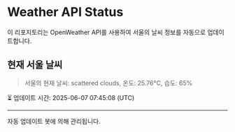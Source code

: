 
# Weather API Status

이 리포지토리는 OpenWeather API를 사용하여 서울의 날씨 정보를 자동으로 업데이트합니다.

## 현재 서울 날씨
> 서울의 현재 날씨: scattered clouds, 온도: 25.76°C, 습도: 65%

⏳ 업데이트 시간: 2025-06-07 07:45:08 (UTC)

---
자동 업데이트 봇에 의해 관리됩니다.
